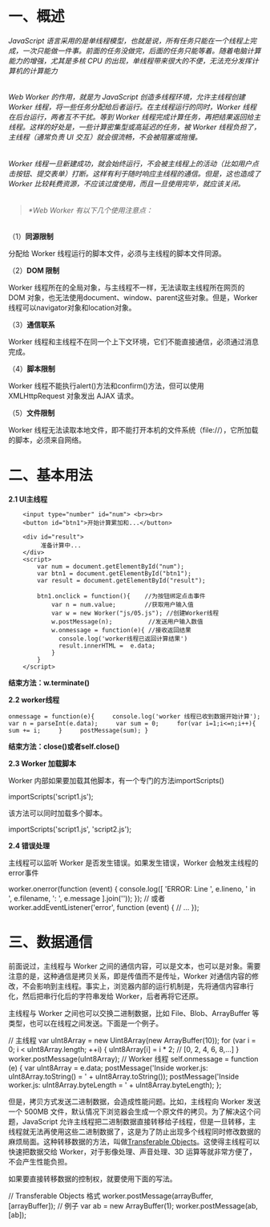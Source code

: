 # 一、概述

###### JavaScript 语言采用的是单线程模型，也就是说，所有任务只能在一个线程上完成，一次只能做一件事。前面的任务没做完，后面的任务只能等着。随着电脑计算能力的增强，尤其是多核 CPU 的出现，单线程带来很大的不便，无法充分发挥计算机的计算能力

###### Web Worker 的作用，就是为 JavaScript 创造多线程环境，允许主线程创建 Worker 线程，将一些任务分配给后者运行。在主线程运行的同时，Worker 线程在后台运行，两者互不干扰。等到 Worker 线程完成计算任务，再把结果返回给主线程。这样的好处是，一些计算密集型或高延迟的任务，被 Worker 线程负担了，主线程（通常负责 UI 交互）就会很流畅，不会被阻塞或拖慢。

###### Worker 线程一旦新建成功，就会始终运行，不会被主线程上的活动（比如用户点击按钮、提交表单）打断。这样有利于随时响应主线程的通信。但是，这也造成了 Worker 比较耗费资源，不应该过度使用，而且一旦使用完毕，就应该关闭。

> ###### *Web Worker 有以下几个使用注意点：

（1）**同源限制**

分配给 Worker 线程运行的脚本文件，必须与主线程的脚本文件同源。

（2）**DOM 限制**

Worker 线程所在的全局对象，与主线程不一样，无法读取主线程所在网页的 DOM 对象，也无法使用document、window、parent这些对象。但是，Worker 线程可以navigator对象和location对象。

（3）**通信联系**

Worker 线程和主线程不在同一个上下文环境，它们不能直接通信，必须通过消息完成。

（4）**脚本限制**

Worker 线程不能执行alert()方法和confirm()方法，但可以使用 XMLHttpRequest 对象发出 AJAX 请求。

（5）**文件限制**

Worker 线程无法读取本地文件，即不能打开本机的文件系统（file://），它所加载的脚本，必须来自网络。

# **二、基本用法**

**2.1 UI主线程**

  

```
    <input type="number" id="num"> <br><br>
    <button id="btn1">开始计算累加和...</button>

    <div id="result">
         准备计算中...
    </div>
    <script>
        var num = document.getElementById("num");
        var btn1 = document.getElementById("btn1");
        var result = document.getElementById("result");

​        btn1.onclick = function(){    //为按钮绑定点击事件
​            var n = num.value;        //获取用户输入值
​            var w = new Worker("js/05.js"); //创建Worker线程
​            w.postMessage(n);          //发送用户输入数值
​            w.onmessage = function(e){ //接收返回结果
​              console.log('worker线程已返回计算结果')
​              result.innerHTML =  e.data;
​            }
​        }
​    </script>
```

**结束方法：w.terminate()**

**2.2 worker线程**

```
onmessage = function(e){     console.log('worker 线程已收到数据开始计算');     var n = parseInt(e.data);     var sum = 0;     for(var i=1;i<=n;i++){         sum += i;     }     postMessage(sum); } 
```

**结束方法：close()或者self.close()**

**2.3 Worker 加载脚本**

Worker 内部如果要加载其他脚本，有一个专门的方法importScripts()

importScripts('script1.js'); 

该方法可以同时加载多个脚本。

importScripts('script1.js', 'script2.js'); 



**2.4 错误处理**

主线程可以监听 Worker 是否发生错误。如果发生错误，Worker 会触发主线程的error事件

worker.onerror(function (event) {   console.log([     'ERROR: Line ', e.lineno, ' in ', e.filename, ': ', e.message   ].join('')); });  // 或者 worker.addEventListener('error', function (event) {   // ... }); 

# **三、数据通信**

前面说过，主线程与 Worker 之间的通信内容，可以是文本，也可以是对象。需要注意的是，这种通信是拷贝关系，即是传值而不是传址，Worker 对通信内容的修改，不会影响到主线程。事实上，浏览器内部的运行机制是，先将通信内容串行化，然后把串行化后的字符串发给 Worker，后者再将它还原。

主线程与 Worker 之间也可以交换二进制数据，比如 File、Blob、ArrayBuffer 等类型，也可以在线程之间发送。下面是一个例子。

// 主线程 var uInt8Array = new Uint8Array(new ArrayBuffer(10)); for (var i = 0; i < uInt8Array.length; ++i) {   uInt8Array[i] = i * 2; // [0, 2, 4, 6, 8,...] } worker.postMessage(uInt8Array);  // Worker 线程 self.onmessage = function (e) {   var uInt8Array = e.data;   postMessage('Inside worker.js: uInt8Array.toString() = ' + uInt8Array.toString());   postMessage('Inside worker.js: uInt8Array.byteLength = ' + uInt8Array.byteLength); }; 

但是，拷贝方式发送二进制数据，会造成性能问题。比如，主线程向 Worker 发送一个 500MB 文件，默认情况下浏览器会生成一个原文件的拷贝。为了解决这个问题，JavaScript 允许主线程把二进制数据直接转移给子线程，但是一旦转移，主线程就无法再使用这些二进制数据了，这是为了防止出现多个线程同时修改数据的麻烦局面。这种转移数据的方法，叫做[Transferable Objects](http://www.w3.org/html/wg/drafts/html/master/infrastructure.html#transferable-objects)。这使得主线程可以快速把数据交给 Worker，对于影像处理、声音处理、3D 运算等就非常方便了，不会产生性能负担。

如果要直接转移数据的控制权，就要使用下面的写法。

// Transferable Objects 格式 worker.postMessage(arrayBuffer, [arrayBuffer]);  // 例子 var ab = new ArrayBuffer(1); worker.postMessage(ab, [ab]); 